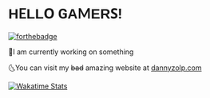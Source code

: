  <link href="https://fonts.googleapis.com/css2?family=Alata&family=Lato&family=Lexend+Peta&family=Noto+Sans+JP&family=Open+Sans&family=Roboto&display=swap" rel="stylesheet">

<h1><span style="font-family: 'Alata', sans-serif;">H</span><span style="font-family: 'Lato', sans-serif;">E</span><span style="font-family: 'Lexend Peta', sans-serif;">L</span><span style="font-family: 'Noto Sans JP', sans-serif;">L</span><span style="font-family: 'Open Sans', sans-serif;">O</span> <span style="font-family: 'Roboto', sans-serif;">G</span><span style="font-family: 'Alata', sans-serif;">A</span><span style="font-family: 'Lato', sans-serif;">M</span><span style="font-family: 'Lexend Peta', sans-serif;">E</span><span style="font-family: 'Noto Sans JP', sans-serif;">R</span><span style="font-family: 'Open Sans', sans-serif;">S</span><span style="font-family: 'Roboto', sans-serif;">!</span>
</h1>

[![forthebadge](https://forthebadge.com/images/badges/certified-snoop-lion.svg)](https://forthebadge.com)

🌛I am currently working on something

🌜You can visit my <strike>bad</strike> amazing website at [dannyzolp.com](https://dannyzolp.com/)

[![Wakatime Stats](https://github-readme-stats.vercel.app/api/wakatime?username=dannyzolp&theme=dark&show_icons=true)](https://wakatime.com/@dannyzolp)
